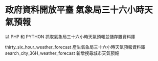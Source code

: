 # 政府資料開放平臺 氣象局三十六小時天氣預報
以 PHP 和 PYTHON 抓取氣象局三十六小時天氣預報並儲存置資料庫

thirty_six_hour_weather_forecast 產生氣象局三十六小時天氣預報資料庫
search_city_36H_weather_forecast 新增搜尋城市天氣預報